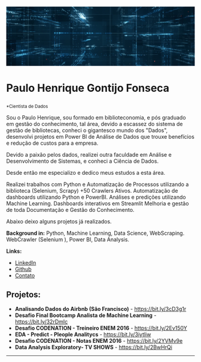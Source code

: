<p align="center">
  <img src="banner.png" >
</p>

# Paulo Henrique Gontijo Fonseca
<sub>*Cientista de Dados</sub>



Sou o Paulo Henrique, sou formado em biblioteconomia, e pós graduado em gestão do conhecimento, tal área, devido a escassez do sistema de gestão 
de bibliotecas, conheci o gigantesco mundo dos "Dados", desenvolvi projetos em Power BI de Análise de Dados que trouxe benefícios e redução de custos para a empresa.

Devido a paixão pelos dados, realizei outra faculdade em Análise e Desenvolvimento de Sistemas, e conheci a Ciência de Dados.

Desde então me especializo e dedico meus estudos a esta área. 

Realizei trabalhos com Python e Automatização de Processos utilizando a biblioteca (Selenium, Scrapy) +50 Crawlers Ativos. 
Automatização de dashboards utilizando Python e PowerBI.
Análises e predições utilizando Machine Learning.
Dashboards interativos em Streamlit
Melhoria e gestão de toda Documentação e Gestão do Conhecimento.


Abaixo deixo alguns projetos já realizados.


**Background in:** Python, Machine Learning, Data Science, WebScraping. WebCrawler (Selenium ), Power BI, Data Analysis.

**Links:**
* [LinkedIn](https://www.linkedin.com/in/paulohenriquegf/)
* [Github](https://github.com/paulohenriquegf/)
* [Contato](paulohenriquegf@hotmail.com)

## Projetos:

* **Analisando Dados do Airbnb (São Francisco)** -  https://bit.ly/3cD3g1r
* **Desafio Final Bootcamp Analista de Machine Learning** -  https://bit.ly/32rDmIc
* **Desafio CODENATION - Treineiro ENEM 2016** -  https://bit.ly/2Ev150Y
* **EDA - Predict - Pleople Analitycs** -  https://bit.ly/3iytliw
* **Desafio CODENATION - Notas ENEM 2016** -  https://bit.ly/2YVMv9e
* **Data Analysis Exploratory- TV SHOWS**  -  https://bit.ly/2BwHrQi


---




